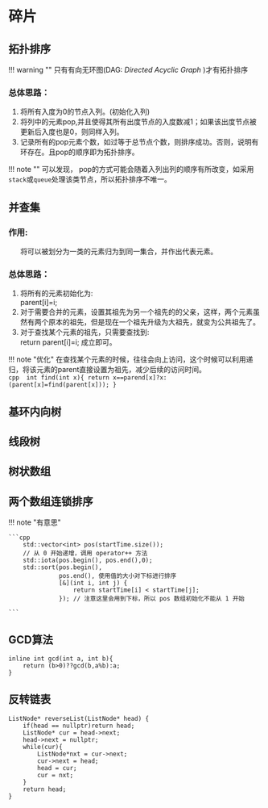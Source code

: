 # 碎片
## 拓扑排序

!!! warning ""
    只有有向无环图(DAG: _Directed Acyclic Graph_ )才有拓扑排序

### 总体思路：
1. 将所有入度为0的节点入列。(初始化入列)
2. 将列中的元素pop,并且使得其所有出度节点的入度数减1；如果该出度节点被更新后入度也是0，则同样入列。
3. 记录所有的pop元素个数，如过等于总节点个数，则排序成功。否则，说明有环存在。且pop的顺序即为拓扑排序。

!!! note ""
    可以发现， pop的方式可能会随着入列出列的顺序有所改变，如采用`stack`或`queue`处理该类节点，所以拓扑排序不唯一。

## 并查集

### 作用: 
&nbsp;&nbsp;&nbsp;&nbsp;&nbsp;&nbsp;将可以被划分为一类的元素归为到同一集合，并作出代表元素。
### 总体思路：
1. 将所有的元素初始化为:<br>
    parent[i]=i;
2. 对于需要合并的元素，设置其祖先为另一个祖先的的父亲，这样，两个元素虽然有两个原本的祖先，但是现在一个祖先升级为大祖先，就变为公共祖先了。
3. 对于查找某个元素的祖先，只需要查找到:<br>
    return parent[i]=i;
成立即可。<br>

!!! note "优化"
    在查找某个元素的时候，往往会向上访问，这个时候可以利用递归，将该元素的parent直接设置为祖先，减少后续的访问时间。<br>
    ``` cpp 
    int find(int x){
        return x==parend[x]?x:(parent[x]=find(parent[x]));
    }
    ```
## 基环内向树

## 线段树

## 树状数组

## 两个数组连锁排序

!!! note "有意思"

    ```cpp
        std::vector<int> pos(startTime.size());
        // 从 0 开始递增，调用 operator++ 方法
        std::iota(pos.begin(), pos.end(),0); 
        std::sort(pos.begin(),
                  pos.end(), 使用值的大小对下标进行排序
                  [&](int i, int j) {
                      return startTime[i] < startTime[j];
                  }); // 注意这里会用到下标，所以 pos 数组初始化不能从 1 开始

    ```

## GCD算法

    inline int gcd(int a, int b){
        return (b>0)??gcd(b,a%b):a;
    }

## 反转链表

    ListNode* reverseList(ListNode* head) {
        if(head == nullptr)return head;
        ListNode* cur = head->next;
        head->next = nullptr;
        while(cur){
            ListNode*nxt = cur->next;
            cur->next = head;
            head = cur;
            cur = nxt;
        }
        return head;
    }